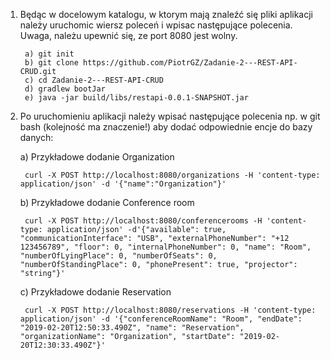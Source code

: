 1. Będąc w docelowym katalogu, w ktorym mają znaleźć się pliki aplikacji należy uruchomic wiersz poleceń i wpisac następujące polecenia. Uwaga, należu upewnić się, ze port 8080 jest wolny.

        a) git init
        b) git clone https://github.com/PiotrGZ/Zadanie-2---REST-API-CRUD.git
        c) cd Zadanie-2---REST-API-CRUD
        d) gradlew bootJar
        e) java -jar build/libs/restapi-0.0.1-SNAPSHOT.jar
    
2. Po uruchomieniu aplikacji należy wpisać następujące polecenia np. w git bash (kolejność ma znaczenie!) aby dodać odpowiednie encje do bazy danych:
    
    a) Przykładowe dodanie Organization
    
        curl -X POST http://localhost:8080/organizations -H 'content-type: application/json' -d '{"name":"Organization"}'
    
    b) Przykładowe dodanie Conference room
    
        curl -X POST http://localhost:8080/conferencerooms -H 'content-type: application/json' -d'{"available": true, "communicationInterface": "USB", "externalPhoneNumber": "+12 123456789", "floor": 0, "internalPhoneNumber": 0, "name": "Room", "numberOfLyingPlace": 0, "numberOfSeats": 0, "numberOfStandingPlace": 0, "phonePresent": true, "projector": "string"}'
         
    c) Przykładowe dodanie Reservation
    
        curl -X POST http://localhost:8080/reservations -H 'content-type: application/json' -d '{"conferenceRoomName": "Room", "endDate": "2019-02-20T12:50:33.490Z", "name": "Reservation", "organizationName": "Organization", "startDate": "2019-02-20T12:30:33.490Z"}'
    
        